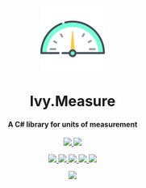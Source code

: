 <!-- Logo -->
<p align="center">
  <a href="#">
    <img height="128" width="128" src="https://raw.githubusercontent.com/0xF6/Ivy.Measure/master/etc/icon.png">
  </a>
</p>

<!-- Name -->
<h1 align="center">
  Ivy.Measure
</h1>
<!-- Desc -->
<h4 align="center">
  A C# library for units of measurement
</h4>
<!-- Badges -->
<p align="center">
  <a href="#">
    <img src="http://img.shields.io/:license-MIT-blue.svg">
  </a>
  <a href="https://t.me/ivysola">
    <img src="https://img.shields.io/badge/Ask%20Me-Anything-1f425f.svg">
  </a>
</p>
<p align="center">
  <a href="#">
    <img src="https://forthebadge.com/images/badges/made-with-c-sharp.svg">
    <img src="https://forthebadge.com/images/badges/designed-in-ms-paint.svg">
    <img src="https://forthebadge.com/images/badges/ages-18.svg">
    <img src="https://ForTheBadge.com/images/badges/winter-is-coming.svg">
    <img src="https://forthebadge.com/images/badges/gluten-free.svg">
  </a>
</p>




<p align="center">
   <a href="https://ko-fi.com/P5P7YFY5">
    <img src="https://www.ko-fi.com/img/githubbutton_sm.svg">
  </a>
</p>
